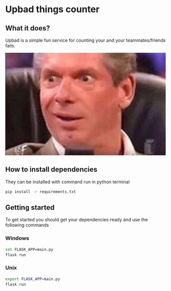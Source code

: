 # Upbad things counter

## What it does?

Upbad is a simple fun service for counting your and your teammates/friends fails.

<p align="center">
  <img alt="insert here program appearance" src="Example.jpg">
</p>

## How to install dependencies

They can be installed with command run in python terminal

```sh
pip install -r requirements.txt
```

## Getting started

To get started you should get your dependencies ready and use the following commands

### Windows

```sh
set FLASK_APP=main.py
flask run
```

### Unix

```sh
export FLASK_APP=main.py
flask run
```
